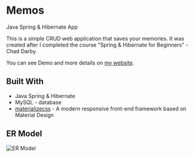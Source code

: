 # Memos
Java Spring &amp; Hibernate App

This is a simple CRUD web application that saves your memories. It was created after I completed the course "Spring & Hibernate for Beginners" - Chad Darby. 

You can see Demo and more details on [my website](https://matija-srnec.com/memos/).

## Built With

* Java Spring & Hibernate
* MySQL - database
* [materializecss](https://materializecss.com/) - A modern responsive front-end framework based on Material Design

## ER Model
![ER Model](https://matija-srnec.com/memos/images/database-model.png)
